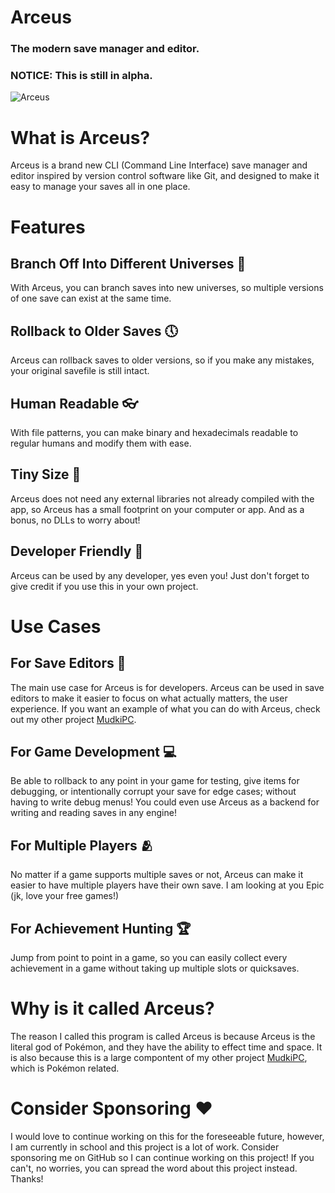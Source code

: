 # Arceus

### The modern save manager and editor.

### NOTICE: This is still in alpha.

![Arceus](https://archives.bulbagarden.net/media/upload/thumb/9/9e/0493Arceus.png/900px-0493Arceus.png)

# What is Arceus?

Arceus is a brand new CLI (Command Line Interface) save manager and editor inspired by version control software like Git, and designed to make it easy to manage your saves all in one place.

# Features

## Branch Off Into Different Universes 🌌

With Arceus, you can branch saves into new universes, so multiple versions of one save can exist at the same time.

## Rollback to Older Saves 🕔

Arceus can rollback saves to older versions, so if you make any mistakes, your original savefile is still intact.

## Human Readable 👓

With file patterns, you can make binary and hexadecimals readable to regular humans and modify them with ease.

## Tiny Size 📁

Arceus does not need any external libraries not already compiled with the app, so Arceus has a small footprint on your computer or app. And as a bonus, no DLLs to worry about!

## Developer Friendly 🤝

Arceus can be used by any developer, yes even you! Just don't forget to give credit if you use this in your own project.

# Use Cases

## For Save Editors 📝

The main use case for Arceus is for developers. Arceus can be used in save editors to make it easier to focus on what actually matters, the user experience. If you want an example of what you can do with Arceus, check out my other project [MudkiPC](https://github.com/Pokemon-Manager/MudkiPC).

## For Game Development 💻

Be able to rollback to any point in your game for testing, give items for debugging, or intentionally corrupt your save for edge cases; without having to write debug menus! You could even use Arceus as a backend for writing and reading saves in any engine!

## For Multiple Players 🫂

No matter if a game supports multiple saves or not, Arceus can make it easier to have multiple players have their own save. I am looking at you Epic (jk, love your free games!)

## For Achievement Hunting 🏆

Jump from point to point in a game, so you can easily collect every achievement in a game without taking up multiple slots or quicksaves.

# Why is it called Arceus?

The reason I called this program is called Arceus is because Arceus is the literal god of Pokémon, and they have the ability to effect time and space. It is also because this is a large compontent of my other project [MudkiPC](https://github.com/Pokemon-Manager/MudkiPC), which is Pokémon related.

# Consider Sponsoring ❤️

I would love to continue working on this for the foreseeable future, however, I am currently in school and this project is a lot of work. Consider sponsoring me on GitHub so I can continue working on this project! If you can't, no worries, you can spread the word about this project instead. Thanks!
